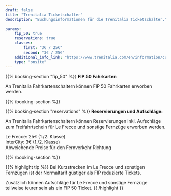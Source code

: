 ```yaml
---
draft: false
title: "Trenitalia Ticketschalter"
description: "Buchungsinformationen für die Trenitalia Ticketschalter."

params:
    fip_50: true
    reservations: true
    classes:
        first: "3€ / 25€"
        second: "3€ / 25€"
    additional_info_link: "https://www.trenitalia.com/en/information/customer-service-offices.html"
    type: "onsite"
---
```


{{% booking-section "fip_50" %}}
**FIP 50 Fahrkarten**

An Trenitalia Fahrkartenschaltern können FIP 50 Fahrkarten erworben werden.

{{% /booking-section %}}

{{% booking-section "reservations" %}}
**Reservierungen und Aufschläge:**

An Trenitalia Fahrkartenschaltern können Reservierungen inkl. Aufschläge zum Freifahrtschein für Le Frecce und sonstige Fernzüge erworben werden.

Le Frecce: 25€ (1./2. Klasse) \
InterCity: 3€ (1./2. Klasse) \
Abweichende Preise für den Fernverkehr Richtung 

{{% /booking-section %}}

{{% highlight tip %}}
Bei Kurzstrecken im Le Frecce und sonstigen Fernzügen ist der Normaltarif güstiger als FIP reduzierte Tickets.

Zusätzlich können Aufschläge für Le Frecce und sonstige Fernzüge teilweise teurer sein als ein FIP 50 Ticket.
{{ /highlight }}
